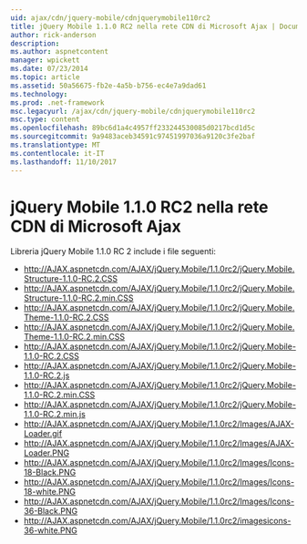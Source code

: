 ```yaml
---
uid: ajax/cdn/jquery-mobile/cdnjquerymobile110rc2
title: jQuery Mobile 1.1.0 RC2 nella rete CDN di Microsoft Ajax | Documenti Microsoft
author: rick-anderson
description: 
ms.author: aspnetcontent
manager: wpickett
ms.date: 07/23/2014
ms.topic: article
ms.assetid: 50a56675-fb2e-4a5b-b756-ec4e7a9dad61
ms.technology: 
ms.prod: .net-framework
msc.legacyurl: /ajax/cdn/jquery-mobile/cdnjquerymobile110rc2
msc.type: content
ms.openlocfilehash: 89bc6d1a4c4957ff233244530085d0217bcd1d5c
ms.sourcegitcommit: 9a9483aceb34591c97451997036a9120c3fe2baf
ms.translationtype: MT
ms.contentlocale: it-IT
ms.lasthandoff: 11/10/2017
---
```

<a name="jquery-mobile-110-rc2-on-the-microsoft-ajax-cdn"></a>jQuery Mobile 1.1.0 RC2 nella rete CDN di Microsoft Ajax
====================
Libreria jQuery Mobile 1.1.0 RC 2 include i file seguenti:

- http://AJAX.aspnetcdn.com/AJAX/jQuery.Mobile/1.1.0rc2/jQuery.Mobile.Structure-1.1.0-RC.2.CSS
- http://AJAX.aspnetcdn.com/AJAX/jQuery.Mobile/1.1.0rc2/jQuery.Mobile.Structure-1.1.0-RC.2.min.CSS
- http://AJAX.aspnetcdn.com/AJAX/jQuery.Mobile/1.1.0rc2/jQuery.Mobile.Theme-1.1.0-RC.2.CSS
- http://AJAX.aspnetcdn.com/AJAX/jQuery.Mobile/1.1.0rc2/jQuery.Mobile.Theme-1.1.0-RC.2.min.CSS
- http://AJAX.aspnetcdn.com/AJAX/jQuery.Mobile/1.1.0rc2/jQuery.Mobile-1.1.0-RC.2.CSS
- http://AJAX.aspnetcdn.com/AJAX/jQuery.Mobile/1.1.0rc2/jQuery.Mobile-1.1.0-RC.2.js
- http://AJAX.aspnetcdn.com/AJAX/jQuery.Mobile/1.1.0rc2/jQuery.Mobile-1.1.0-RC.2.min.CSS
- http://AJAX.aspnetcdn.com/AJAX/jQuery.Mobile/1.1.0rc2/jQuery.Mobile-1.1.0-RC.2.min.js
- http://AJAX.aspnetcdn.com/AJAX/jQuery.Mobile/1.1.0rc2/Images/AJAX-Loader.gif
- http://AJAX.aspnetcdn.com/AJAX/jQuery.Mobile/1.1.0rc2/Images/AJAX-Loader.PNG
- http://AJAX.aspnetcdn.com/AJAX/jQuery.Mobile/1.1.0rc2/Images/Icons-18-Black.PNG
- http://AJAX.aspnetcdn.com/AJAX/jQuery.Mobile/1.1.0rc2/Images/Icons-18-white.PNG
- http://AJAX.aspnetcdn.com/AJAX/jQuery.Mobile/1.1.0rc2/Images/Icons-36-Black.PNG
- http://AJAX.aspnetcdn.com/AJAX/jQuery.Mobile/1.1.0rc2/imagesicons-36-white.PNG
